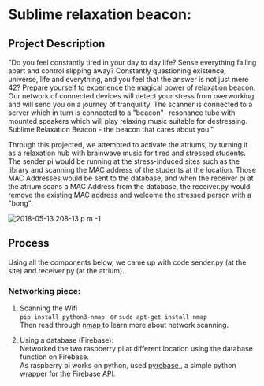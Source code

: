 # Sublime relaxation beacon: <br/>

## Project Description <br/>
"Do you feel constantly tired in your day to day life? Sense everything falling apart and control slipping away? Constantly questioning existence, universe, life and everything, and you feel that the answer is not just mere 42? Prepare yourself to experience the magical power of relaxation beacon. Our network of connected devices will detect your stress from overworking and will send you on a journey of tranquility. The scanner is connected to a server which in turn is connected to a "beacon"- resonance tube with mounted speakers which will play relaxing music suitable for destressing. Sublime Relaxation Beacon - the beacon that cares about you." <br/>

Through this projected, we attempted to activate the atriums, by turning it as a relaxation hub with brainwave music for tired and stressed students. The sender pi would be running at the stress-induced sites such as the library and scanning the MAC address of the students at the location. Those MAC Addresses would be sent to the database, and when the receiver pi at the atrium scans a MAC Address from the database, the receiver.py would remove the existing MAC address and welcome the stressed person with a "bong". <br/>

![2018-05-13 208-13 p m -1](https://user-images.githubusercontent.com/35731539/39969276-61bc4a1c-56ea-11e8-8fd3-d4b4fae91bc4.png)


## Process <br/>
Using all the components below, we came up with code sender.py (at the site) and receiver.py (at the atrium).

### Networking piece:

1. Scanning the Wifi <br/>
```pip install python3-nmap ``` or ```sudo apt-get install nmap``` <br/>
Then read through <a href="https://bitbucket.org/xael/python-nmap/src"> nmap </a> to learn more about network scanning.

2. Using a database (Firebase): <br/>
Networked the two raspberry pi at different location using the database function on Firebase. <br/>
As raspberry pi works on python, used <a href="https://github.com/thisbejim/Pyrebase"> pyrebase </a>, a simple python wrapper for the Firebase API.<br/>
